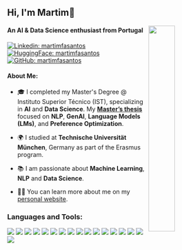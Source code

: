 ## Hi, I'm Martim👋
<img align="right" src="https://gifdb.com/images/high/animated-man-computer-coding-nae6mec378lsg1i3.gif" width="35%">

#### An AI & Data Science enthusiast from Portugal

[![Linkedin: martimfasantos](https://custom-icon-badges.demolab.com/badge/Linkedin-0A66C2?logo=linkedin-white&logoColor=fff)](https://www.linkedin.com/in/martimfasantos/)
[![HuggingFace: martimfasantos](https://img.shields.io/badge/-HuggingFace-FDEE21?style=round&logo=HuggingFace&logoColor=black)](https://huggingface.co/martimfasantos)
[![GitHub: martimfasantos](https://img.shields.io/github/followers/martimfasantos?label=follow&style=social)](https://github.com/martimfasantos)

#### About Me:

- 🎓 I completed my Master's Degree @ Instituto Superior Técnico (IST), specializing in **AI** and **Data Science**. My [**Master’s thesis**](https://github.com/martimfasantos/MSc-Thesis) focused on **NLP**, **GenAI**, **Language Models (LMs)**, and **Preference Optimization**.

- 🌍 I studied at **Technische Universität München**, Germany as part of the Erasmus program.

- 📚 I am passionate about **Machine Learning**, **NLP** and **Data Science**.

- 👨‍💻 You can learn more about me on my [personal website](https://martimfasantos.github.io/).


### Languages and Tools:
![](https://img.shields.io/badge/Python-FFD43B?style=for-the-badge&logo=python&logoColor=blue)
![](https://img.shields.io/badge/Pandas-2C2D72?style=for-the-badge&logo=pandas&logoColor=white)
![](https://img.shields.io/badge/PyTorch-EE4C2C?style=for-the-badge&logo=pytorch&logoColor=white)
![](https://img.shields.io/badge/TensorFlow-FF6F00?style=for-the-badge&logo=TensorFlow&logoColor=white)
![](https://img.shields.io/badge/scikit_learn-F7931E?style=for-the-badge&logo=scikit-learn&logoColor=white)
![](https://img.shields.io/badge/Jupyter-F37626.svg?&style=for-the-badge&logo=Jupyter&logoColor=white)
![](https://img.shields.io/badge/-HuggingFace-FDEE21?style=for-the-badge&logo=HuggingFace&logoColor=black)
![](https://img.shields.io/badge/W&B-FFBE00?style=for-the-badge&logo=WeightsAndBiases&logoColor=white)
![](https://img.shields.io/badge/Matplotlib-000000?style=for-the-badge&logo=matplotlib&logoColor=white)
![](https://img.shields.io/badge/Docker-2CA5E0?style=for-the-badge&logo=docker&logoColor=white)
![](https://img.shields.io/badge/MySQL-005C84?style=for-the-badge&logo=mysql&logoColor=white)
![](https://img.shields.io/badge/PostgreSQL-316192?style=for-the-badge&logo=postgresql&logoColor=white)
![](https://img.shields.io/badge/Flask-000000?style=for-the-badge&logo=flask&logoColor=white)
![](https://img.shields.io/badge/fastapi-109989?style=for-the-badge&logo=FASTAPI&logoColor=white)
![](https://img.shields.io/badge/pytest-blue?style=for-the-badge&logo=pytest&logoColor=white)
![](https://img.shields.io/badge/AWS-FF9900?style=for-the-badge&logo=amazonwebservices&logoColor=white)
![](https://img.shields.io/badge/microsoft%20azure-0089D6?style=for-the-badge&logo=microsoft-azure&logoColor=white)

